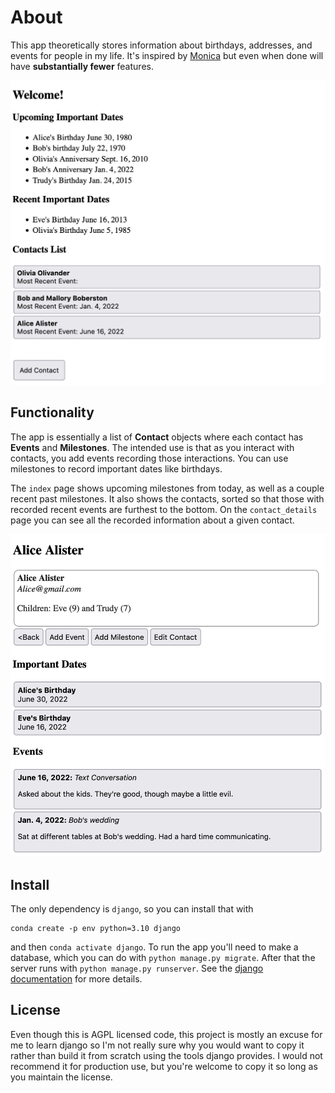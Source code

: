 # About

This app theoretically stores information about birthdays, addresses, and events for people in my life. It's inspired by [Monica](https://github.com/monicahq/monica) but even when done will have **substantially fewer** features.

![](index_view.png)

## Functionality
The app is essentially a list of **Contact** objects where each contact has **Events** and **Milestones**. The intended use is that as you interact with contacts, you add events recording those interactions. You can use milestones to record important dates like birthdays.

The `index` page shows upcoming milestones from today, as well as a couple recent past milestones. It also shows the contacts, sorted so that those with recorded recent events are furthest to the bottom. On the `contact_details` page you can see all the recorded information about a given contact.

![](contact_view.png)

## Install
The only dependency is `django`, so you can install that with

```
conda create -p env python=3.10 django
```
and then `conda activate django`. To run the app you'll need to make a database, which you can do with `python manage.py migrate`. After that the server runs with `python manage.py runserver`. See the [django documentation](https://docs.djangoproject.com/en/4.0/) for more details.

## License
Even though this is AGPL licensed code, this project is mostly an excuse for me to learn django so I'm not really sure why you would want to copy it rather than build it from scratch using the tools django provides. I would not recommend it for production use, but you're welcome to copy it so long as you maintain the license.
